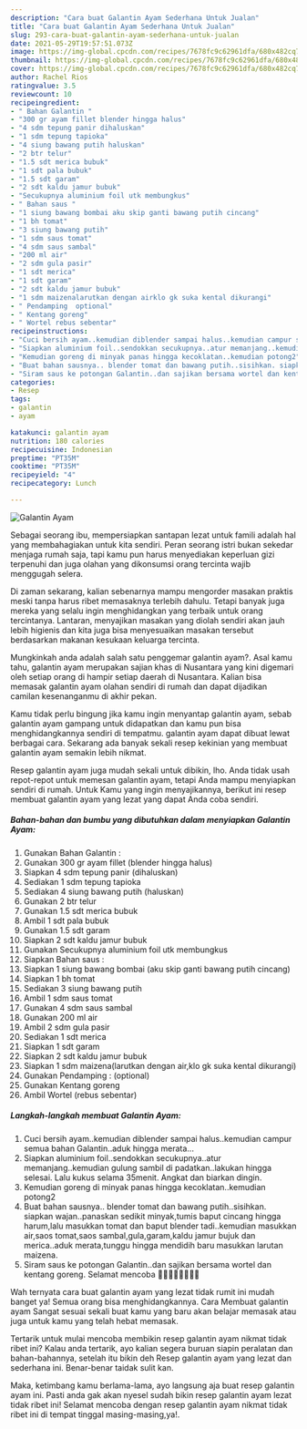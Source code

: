```yaml
---
description: "Cara buat Galantin Ayam Sederhana Untuk Jualan"
title: "Cara buat Galantin Ayam Sederhana Untuk Jualan"
slug: 293-cara-buat-galantin-ayam-sederhana-untuk-jualan
date: 2021-05-29T19:57:51.073Z
image: https://img-global.cpcdn.com/recipes/7678fc9c62961dfa/680x482cq70/galantin-ayam-foto-resep-utama.jpg
thumbnail: https://img-global.cpcdn.com/recipes/7678fc9c62961dfa/680x482cq70/galantin-ayam-foto-resep-utama.jpg
cover: https://img-global.cpcdn.com/recipes/7678fc9c62961dfa/680x482cq70/galantin-ayam-foto-resep-utama.jpg
author: Rachel Rios
ratingvalue: 3.5
reviewcount: 10
recipeingredient:
- " Bahan Galantin "
- "300 gr ayam fillet blender hingga halus"
- "4 sdm tepung panir dihaluskan"
- "1 sdm tepung tapioka"
- "4 siung bawang putih haluskan"
- "2 btr telur"
- "1.5 sdt merica bubuk"
- "1 sdt pala bubuk"
- "1.5 sdt garam"
- "2 sdt kaldu jamur bubuk"
- "Secukupnya aluminium foil utk membungkus"
- " Bahan saus "
- "1 siung bawang bombai aku skip ganti bawang putih cincang"
- "1 bh tomat"
- "3 siung bawang putih"
- "1 sdm saus tomat"
- "4 sdm saus sambal"
- "200 ml air"
- "2 sdm gula pasir"
- "1 sdt merica"
- "1 sdt garam"
- "2 sdt kaldu jamur bubuk"
- "1 sdm maizenalarutkan dengan airklo gk suka kental dikurangi"
- " Pendamping  optional"
- " Kentang goreng"
- " Wortel rebus sebentar"
recipeinstructions:
- "Cuci bersih ayam..kemudian diblender sampai halus..kemudian campur semua bahan Galantin..aduk hingga merata..."
- "Siapkan aluminium foil..sendokkan secukupnya..atur memanjang..kemudian gulung sambil di padatkan..lakukan hingga selesai. Lalu kukus selama 35menit. Angkat dan biarkan dingin."
- "Kemudian goreng di minyak panas hingga kecoklatan..kemudian potong2"
- "Buat bahan sausnya.. blender tomat dan bawang putih..sisihkan. siapkan wajan..panaskan sedikit minyak,tumis baput cincang hingga harum,lalu masukkan tomat dan baput blender tadi..kemudian masukkan air,saos tomat,saos sambal,gula,garam,kaldu jamur bujuk dan merica..aduk merata,tunggu hingga mendidih baru masukkan larutan maizena."
- "Siram saus ke potongan Galantin..dan sajikan bersama wortel dan kentang goreng. Selamat mencoba 🙏🙏🤗🤗🥰🥰💪💪"
categories:
- Resep
tags:
- galantin
- ayam

katakunci: galantin ayam 
nutrition: 180 calories
recipecuisine: Indonesian
preptime: "PT35M"
cooktime: "PT35M"
recipeyield: "4"
recipecategory: Lunch

---
```



![Galantin Ayam](https://img-global.cpcdn.com/recipes/7678fc9c62961dfa/680x482cq70/galantin-ayam-foto-resep-utama.jpg)

Sebagai seorang ibu, mempersiapkan santapan lezat untuk famili adalah hal yang membahagiakan untuk kita sendiri. Peran seorang istri bukan sekedar menjaga rumah saja, tapi kamu pun harus menyediakan keperluan gizi terpenuhi dan juga olahan yang dikonsumsi orang tercinta wajib menggugah selera.

Di zaman  sekarang, kalian sebenarnya mampu mengorder masakan praktis meski tanpa harus ribet memasaknya terlebih dahulu. Tetapi banyak juga mereka yang selalu ingin menghidangkan yang terbaik untuk orang tercintanya. Lantaran, menyajikan masakan yang diolah sendiri akan jauh lebih higienis dan kita juga bisa menyesuaikan masakan tersebut berdasarkan makanan kesukaan keluarga tercinta. 



Mungkinkah anda adalah salah satu penggemar galantin ayam?. Asal kamu tahu, galantin ayam merupakan sajian khas di Nusantara yang kini digemari oleh setiap orang di hampir setiap daerah di Nusantara. Kalian bisa memasak galantin ayam olahan sendiri di rumah dan dapat dijadikan camilan kesenanganmu di akhir pekan.

Kamu tidak perlu bingung jika kamu ingin menyantap galantin ayam, sebab galantin ayam gampang untuk didapatkan dan kamu pun bisa menghidangkannya sendiri di tempatmu. galantin ayam dapat dibuat lewat berbagai cara. Sekarang ada banyak sekali resep kekinian yang membuat galantin ayam semakin lebih nikmat.

Resep galantin ayam juga mudah sekali untuk dibikin, lho. Anda tidak usah repot-repot untuk memesan galantin ayam, tetapi Anda mampu menyiapkan sendiri di rumah. Untuk Kamu yang ingin menyajikannya, berikut ini resep membuat galantin ayam yang lezat yang dapat Anda coba sendiri.

<!--inarticleads1-->

##### Bahan-bahan dan bumbu yang dibutuhkan dalam menyiapkan Galantin Ayam:

1. Gunakan  Bahan Galantin :
1. Gunakan 300 gr ayam fillet (blender hingga halus)
1. Siapkan 4 sdm tepung panir (dihaluskan)
1. Sediakan 1 sdm tepung tapioka
1. Sediakan 4 siung bawang putih (haluskan)
1. Gunakan 2 btr telur
1. Gunakan 1.5 sdt merica bubuk
1. Ambil 1 sdt pala bubuk
1. Gunakan 1.5 sdt garam
1. Siapkan 2 sdt kaldu jamur bubuk
1. Gunakan Secukupnya aluminium foil utk membungkus
1. Siapkan  Bahan saus :
1. Siapkan 1 siung bawang bombai (aku skip ganti bawang putih cincang)
1. Siapkan 1 bh tomat
1. Sediakan 3 siung bawang putih
1. Ambil 1 sdm saus tomat
1. Gunakan 4 sdm saus sambal
1. Gunakan 200 ml air
1. Ambil 2 sdm gula pasir
1. Sediakan 1 sdt merica
1. Siapkan 1 sdt garam
1. Siapkan 2 sdt kaldu jamur bubuk
1. Siapkan 1 sdm maizena(larutkan dengan air,klo gk suka kental dikurangi)
1. Gunakan  Pendamping : (optional)
1. Gunakan  Kentang goreng
1. Ambil  Wortel (rebus sebentar)




<!--inarticleads2-->

##### Langkah-langkah membuat Galantin Ayam:

1. Cuci bersih ayam..kemudian diblender sampai halus..kemudian campur semua bahan Galantin..aduk hingga merata...
1. Siapkan aluminium foil..sendokkan secukupnya..atur memanjang..kemudian gulung sambil di padatkan..lakukan hingga selesai. Lalu kukus selama 35menit. Angkat dan biarkan dingin.
1. Kemudian goreng di minyak panas hingga kecoklatan..kemudian potong2
1. Buat bahan sausnya.. blender tomat dan bawang putih..sisihkan. siapkan wajan..panaskan sedikit minyak,tumis baput cincang hingga harum,lalu masukkan tomat dan baput blender tadi..kemudian masukkan air,saos tomat,saos sambal,gula,garam,kaldu jamur bujuk dan merica..aduk merata,tunggu hingga mendidih baru masukkan larutan maizena.
1. Siram saus ke potongan Galantin..dan sajikan bersama wortel dan kentang goreng. Selamat mencoba 🙏🙏🤗🤗🥰🥰💪💪




Wah ternyata cara buat galantin ayam yang lezat tidak rumit ini mudah banget ya! Semua orang bisa menghidangkannya. Cara Membuat galantin ayam Sangat sesuai sekali buat kamu yang baru akan belajar memasak atau juga untuk kamu yang telah hebat memasak.

Tertarik untuk mulai mencoba membikin resep galantin ayam nikmat tidak ribet ini? Kalau anda tertarik, ayo kalian segera buruan siapin peralatan dan bahan-bahannya, setelah itu bikin deh Resep galantin ayam yang lezat dan sederhana ini. Benar-benar taidak sulit kan. 

Maka, ketimbang kamu berlama-lama, ayo langsung aja buat resep galantin ayam ini. Pasti anda gak akan nyesel sudah bikin resep galantin ayam lezat tidak ribet ini! Selamat mencoba dengan resep galantin ayam nikmat tidak ribet ini di tempat tinggal masing-masing,ya!.

